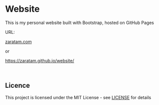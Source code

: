 # Website

This is my personal website built with Bootstrap, hosted on GitHub Pages

URL:

[zaratam.com](http://zaratam.com)

or

https://zaratam.github.io/website/

<br>

## Licence

This project is licensed under the MIT License - see [LICENSE](https://github.com/ZaraTam/website/blob/master/LICENSE) for details
